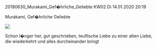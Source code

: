 



20190630\_Murakami\_Gef�hrliche\_Geliebte
KW02 Di 14.01.2020 20:19  

  

Murakami, Gef�hrliche Geliebte  

  

![](../_bilder/20190630_murakami_gef�hrliche_geliebte0.png)  

  

Schon l�nger her, gut geschrieben, teuflische Liebe zu einer alten Liebe, die wiederkehrt und alles durcheinander bringt  

